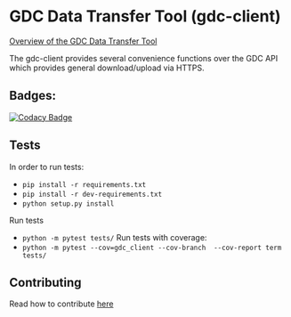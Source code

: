 # GDC Data Transfer Tool (gdc-client)

[Overview of the GDC Data Transfer Tool](https://gdc.nci.nih.gov/access-data/gdc-data-transfer-tool)

The gdc-client provides several convenience functions over the GDC API which provides general download/upload via HTTPS.

## Badges:
[![Codacy Badge](https://api.codacy.com/project/badge/Grade/8d050effbfa541909125ab5918c8ac41)](https://www.codacy.com/app/jbarno/gdc-client?utm_source=github.com&amp;utm_medium=referral&amp;utm_content=NCI-GDC/gdc-client&amp;utm_campaign=Badge_Grade)


## Tests

In order to run tests:

- `pip install -r requirements.txt`
- `pip install -r dev-requirements.txt`
- `python setup.py install`

Run tests
- `python -m pytest tests/`
Run tests with coverage:
- `python -m pytest --cov=gdc_client --cov-branch  --cov-report term tests/`

## Contributing

Read how to contribute [here](https://github.com/NCI-GDC/portal-ui/blob/develop/CONTRIBUTING.md)
